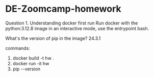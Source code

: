 # DE-Zoomcamp-homework

Question 1. Understanding docker first run
Run docker with the python:3.12.8 image in an interactive mode, use the entrypoint bash.

What's the version of pip in the image?
24.3.1


commands:

1) docker build -t hw .
2) docker run -it hw
3) pip --version
